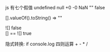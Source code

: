 js 有七个假值
undefined
null
+0
-0
NaN
""
false


[].valueOf().toString() => ""

![] false  
[] == ![] true


隐式转换:
if
console.log
四则运算 + - * /